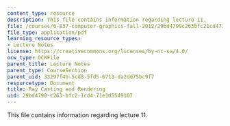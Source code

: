 ```yaml
---
content_type: resource
description: This file contains information regarding lecture 11.
file: /courses/6-837-computer-graphics-fall-2012/29bd4790c263bfc21cd471e1d5549107_MIT6_837F12_Lec11.pdf
file_type: application/pdf
learning_resource_types:
- Lecture Notes
license: https://creativecommons.org/licenses/by-nc-sa/4.0/
ocw_type: OCWFile
parent_title: Lecture Notes
parent_type: CourseSection
parent_uid: 33297f4b-5cd8-5fd5-6713-da2dd75bc9f7
resourcetype: Document
title: Ray Casting and Rendering
uid: 29bd4790-c263-bfc2-1cd4-71e1d5549107
---
```

This file contains information regarding lecture 11.
